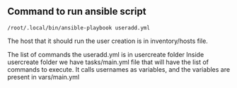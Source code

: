 ## Command to run ansible script

```/root/.local/bin/ansible-playbook useradd.yml```

The host that it should run the user creation is in inventory/hosts file.

The list of commands the useradd.yml is in usercreate folder
Inside usercreate folder we have tasks/main.yml file that will have the list of commands to execute. It calls usernames as variables, and the variables are present in vars/main.yml